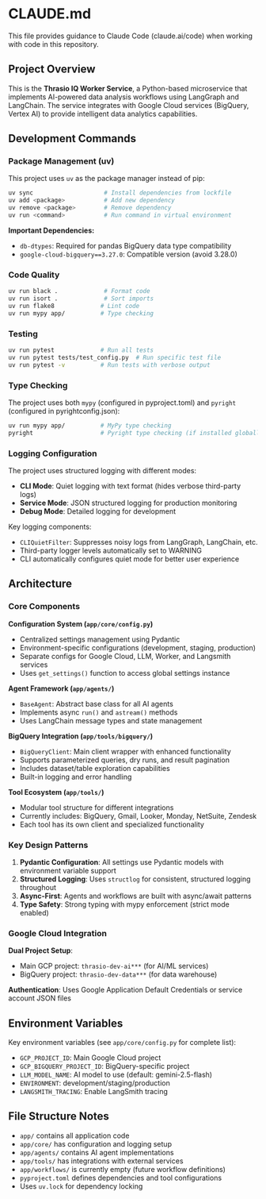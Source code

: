 # CLAUDE.md

This file provides guidance to Claude Code (claude.ai/code) when working with code in this repository.

## Project Overview

This is the **Thrasio IQ Worker Service**, a Python-based microservice that implements AI-powered data analysis workflows using LangGraph and LangChain. The service integrates with Google Cloud services (BigQuery, Vertex AI) to provide intelligent data analytics capabilities.

## Development Commands

### Package Management (uv)
This project uses `uv` as the package manager instead of pip:
```bash
uv sync                    # Install dependencies from lockfile
uv add <package>           # Add new dependency
uv remove <package>        # Remove dependency
uv run <command>           # Run command in virtual environment
```

**Important Dependencies:**
- `db-dtypes`: Required for pandas BigQuery data type compatibility
- `google-cloud-bigquery==3.27.0`: Compatible version (avoid 3.28.0)

### Code Quality
```bash
uv run black .             # Format code
uv run isort .             # Sort imports
uv run flake8             # Lint code
uv run mypy app/          # Type checking
```

### Testing
```bash
uv run pytest             # Run all tests
uv run pytest tests/test_config.py  # Run specific test file
uv run pytest -v          # Run tests with verbose output
```

### Type Checking
The project uses both `mypy` (configured in pyproject.toml) and `pyright` (configured in pyrightconfig.json):
```bash
uv run mypy app/          # MyPy type checking
pyright                   # Pyright type checking (if installed globally)
```

### Logging Configuration
The project uses structured logging with different modes:
- **CLI Mode**: Quiet logging with text format (hides verbose third-party logs)  
- **Service Mode**: JSON structured logging for production monitoring
- **Debug Mode**: Detailed logging for development

Key logging components:
- `CLIQuietFilter`: Suppresses noisy logs from LangGraph, LangChain, etc.
- Third-party logger levels automatically set to WARNING
- CLI automatically configures quiet mode for better user experience

## Architecture

### Core Components

**Configuration System (`app/core/config.py`)**
- Centralized settings management using Pydantic
- Environment-specific configurations (development, staging, production)
- Separate configs for Google Cloud, LLM, Worker, and Langsmith services
- Uses `get_settings()` function to access global settings instance

**Agent Framework (`app/agents/`)**
- `BaseAgent`: Abstract base class for all AI agents
- Implements async `run()` and `astream()` methods
- Uses LangChain message types and state management

**BigQuery Integration (`app/tools/bigquery/`)**
- `BigQueryClient`: Main client wrapper with enhanced functionality
- Supports parameterized queries, dry runs, and result pagination
- Includes dataset/table exploration capabilities
- Built-in logging and error handling

**Tool Ecosystem (`app/tools/`)**
- Modular tool structure for different integrations
- Currently includes: BigQuery, Gmail, Looker, Monday, NetSuite, Zendesk
- Each tool has its own client and specialized functionality

### Key Design Patterns

1. **Pydantic Configuration**: All settings use Pydantic models with environment variable support
2. **Structured Logging**: Uses `structlog` for consistent, structured logging throughout
3. **Async-First**: Agents and workflows are built with async/await patterns
4. **Type Safety**: Strong typing with mypy enforcement (strict mode enabled)

### Google Cloud Integration

**Dual Project Setup**:
- Main GCP project: `thrasio-dev-ai***` (for AI/ML services)
- BigQuery project: `thrasio-dev-data***` (for data warehouse)

**Authentication**: Uses Google Application Default Credentials or service account JSON files

## Environment Variables

Key environment variables (see `app/core/config.py` for complete list):
- `GCP_PROJECT_ID`: Main Google Cloud project
- `GCP_BIGQUERY_PROJECT_ID`: BigQuery-specific project  
- `LLM_MODEL_NAME`: AI model to use (default: gemini-2.5-flash)
- `ENVIRONMENT`: development/staging/production
- `LANGSMITH_TRACING`: Enable LangSmith tracing

## File Structure Notes

- `app/` contains all application code
- `app/core/` has configuration and logging setup
- `app/agents/` contains AI agent implementations
- `app/tools/` has integrations with external services
- `app/workflows/` is currently empty (future workflow definitions)
- `pyproject.toml` defines dependencies and tool configurations
- Uses `uv.lock` for dependency locking